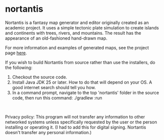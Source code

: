 # nortantis
Nortantis is a fantasy map generator and editor originally created as an academic project. It uses a simple tectonic plate simulation to create islands and continents with trees, rivers, and mountains. The result has the appearance of an old-fashioned hand-drawn map.

For more information and examples of generated maps, see the project page <a href="https://jandjheydorn.com/nortantis">here</a>.

If you wish to build Nortantis from source rather than use the installers, do the following:
<ol>
	<li>Checkout the source code.</li>
	<li>Install Java JDK 25 or later. How to do that will depend on your OS. A good internet search should tell you how.</li>
	<li>In a command prompt, navigate to the top 'nortantis' folder in the source code, then run this command: ./gradlew :run
</ol>

<br>

Privacy policy: This program will not transfer any information to other networked systems unless specifically requested by the user or the person installing or operating it. (I had to add this for digital signing. Nortantis doesn't transfer any personal information.)
